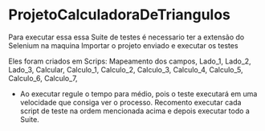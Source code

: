 # ProjetoCalculadoraDeTriangulos
Para executar essa essa Suite de testes é necessario ter a extensão do Selenium na maquina
Importar o projeto enviado e executar os testes

Eles foram criados em Scrips:
Mapeamento dos campos,
Lado_1,
Lado_2,
Lado_3,
Calcular,
Calculo_1,
Calculo_2,
Calculo_3,
Calculo_4,
Calculo_5,
Calculo_6,
Calculo_7,

* Ao executar regule o tempo para médio, pois o teste executará em uma velocidade que consiga ver o processo.
Recomento executar cada script de teste na ordem mencionada acima e depois executar todo a Suite.



